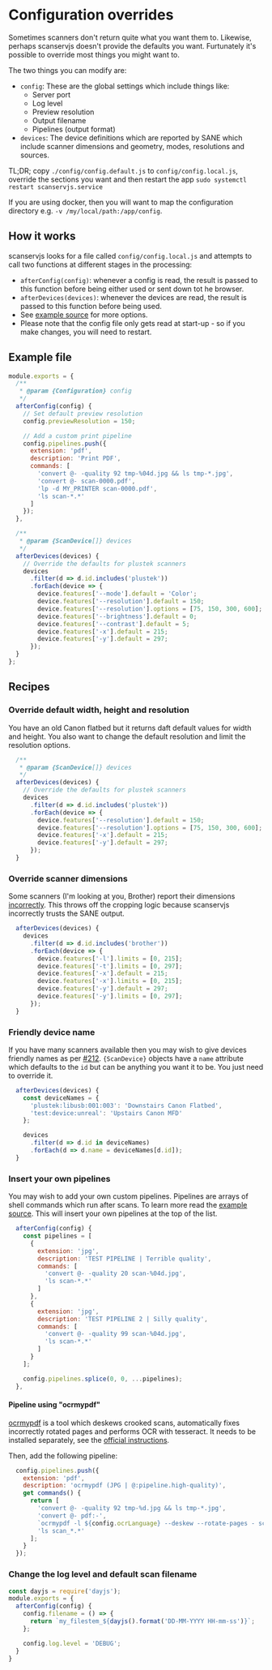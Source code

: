 # Configuration overrides

Sometimes scanners don't return quite what you want them to. Likewise, perhaps
scanservjs doesn't provide the defaults you want. Furtunately it's possible to
override most things you might want to.

The two things you can modify are:
* `config`: These are the global settings which include things like:
  * Server port
  * Log level
  * Preview resolution
  * Output filename
  * Pipelines (output format)
* `devices`: The device definitions which are reported by SANE which include
  scanner dimensions and geometry, modes, resolutions and sources.

TL;DR; copy `./config/config.default.js` to `config/config.local.js`, override
the sections you want and then restart the app
`sudo systemctl restart scanservjs.service`

If you are using docker, then you will want to map the configuration directory
e.g. `-v /my/local/path:/app/config`.

## How it works

scanservjs looks for a file called `config/config.local.js` and attempts to call
two functions at different stages in the processing:
* `afterConfig(config)`: whenever a config is read, the result is passed to this
  function before being either used or sent down tot he browser.
* `afterDevices(devices)`: whenever the devices are read, the result is passed
  to this function before being used.
* See [example source](../packages/server/config/config.default.js) for more
  options.
* Please note that the config file only gets read at start-up - so if you make
  changes, you will need to restart.

## Example file

```javascript
module.exports = {
  /**
   * @param {Configuration} config 
   */
  afterConfig(config) {
    // Set default preview resolution
    config.previewResolution = 150;

    // Add a custom print pipeline
    config.pipelines.push({
      extension: 'pdf',
      description: 'Print PDF',
      commands: [
        'convert @- -quality 92 tmp-%04d.jpg && ls tmp-*.jpg',
        'convert @- scan-0000.pdf',
        'lp -d MY_PRINTER scan-0000.pdf',
        'ls scan-*.*'
      ]
    });
  },

  /**
   * @param {ScanDevice[]} devices 
   */
  afterDevices(devices) {
    // Override the defaults for plustek scanners
    devices
      .filter(d => d.id.includes('plustek'))
      .forEach(device => {
        device.features['--mode'].default = 'Color';
        device.features['--resolution'].default = 150;
        device.features['--resolution'].options = [75, 150, 300, 600];
        device.features['--brightness'].default = 0;
        device.features['--contrast'].default = 5;
        device.features['-x'].default = 215;
        device.features['-y'].default = 297;  
      });
  }
};
```

## Recipes

### Override default width, height and resolution

You have an old Canon flatbed but it returns daft default values for width and
height. You also want to change the default resolution and limit the resolution
options.

```javascript
  /**
   * @param {ScanDevice[]} devices 
   */
  afterDevices(devices) {
    // Override the defaults for plustek scanners
    devices
      .filter(d => d.id.includes('plustek'))
      .forEach(device => {
        device.features['--resolution'].default = 150;
        device.features['--resolution'].options = [75, 150, 300, 600];
        device.features['-x'].default = 215;
        device.features['-y'].default = 297;
      });
  }
```

### Override scanner dimensions

Some scanners (I'm looking at you, Brother) report their dimensions
[incorrectly](https://github.com/sbs20/scanservjs/issues/103). This throws off
the cropping logic because scanservjs incorrectly trusts the SANE output.

```javascript
  afterDevices(devices) {
    devices
      .filter(d => d.id.includes('brother'))
      .forEach(device => {
        device.features['-l'].limits = [0, 215];
        device.features['-t'].limits = [0, 297];
        device.features['-x'].default = 215;
        device.features['-x'].limits = [0, 215];
        device.features['-y'].default = 297;
        device.features['-y'].limits = [0, 297];
      });
  }
```

### Friendly device name

If you have many scanners available then you may wish to give devices friendly
names as per [#212](https://github.com/sbs20/scanservjs/issues/212).
`{ScanDevice}` objects have a `name` attribute which defaults to the `id` but
can be anything you want it to be. You just need to override it.

```javascript
  afterDevices(devices) {
    const deviceNames = {
      'plustek:libusb:001:003': 'Downstairs Canon Flatbed',
      'test:device:unreal': 'Upstairs Canon MFD'
    };

    devices
      .filter(d => d.id in deviceNames)
      .forEach(d => d.name = deviceNames[d.id]);
  }
```

### Insert your own pipelines

You may wish to add your own custom pipelines. Pipelines are arrays of shell
commands which run after scans. To learn more read the
[example source](../packages/server/config/config.default.js). This will insert
your own pipelines at the top of the list.

```javascript
  afterConfig(config) {
    const pipelines = [
      {
        extension: 'jpg',
        description: 'TEST PIPELINE | Terrible quality',
        commands: [
          'convert @- -quality 20 scan-%04d.jpg',
          'ls scan-*.*'
        ]
      },
      {
        extension: 'jpg',
        description: 'TEST PIPELINE 2 | Silly quality',
        commands: [
          'convert @- -quality 99 scan-%04d.jpg',
          'ls scan-*.*'
        ]
      }
    ];

    config.pipelines.splice(0, 0, ...pipelines);
  },
```

#### Pipeline using "ocrmypdf"
[ocrmypdf](https://github.com/jbarlow83/OCRmyPDF) is a tool which deskews
crooked scans, automatically fixes incorrectly rotated pages and performs OCR
with tesseract. It needs to be installed separately, see the
[official instructions](https://ocrmypdf.readthedocs.io/en/latest/installation.html).

Then, add the following pipeline:
```javascript
  config.pipelines.push({
    extension: 'pdf',
    description: 'ocrmypdf (JPG | @:pipeline.high-quality)',
    get commands() {
      return [
        'convert @- -quality 92 tmp-%d.jpg && ls tmp-*.jpg',
        'convert @- pdf:-',
        `ocrmypdf -l ${config.ocrLanguage} --deskew --rotate-pages - scan_0000.pdf`,
        'ls scan_*.*'
      ];
    }
  });
```

### Change the log level and default scan filename

```javascript
const dayjs = require('dayjs');
module.exports = {
  afterConfig(config) {
    config.filename = () => {
      return `my_filestem_${dayjs().format('DD-MM-YYYY HH-mm-ss')}`;
    };

    config.log.level = 'DEBUG';
  }
}
```
